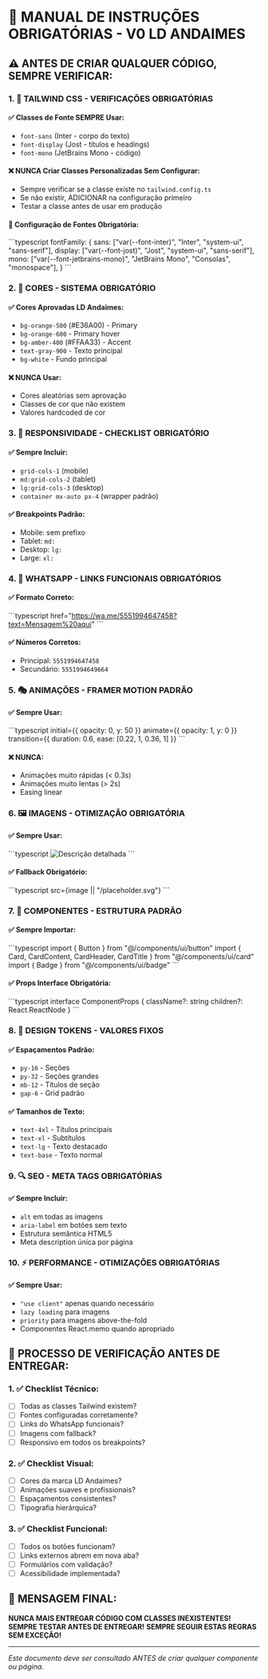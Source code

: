 # 🚨 MANUAL DE INSTRUÇÕES OBRIGATÓRIAS - V0 LD ANDAIMES

## ⚠️ ANTES DE CRIAR QUALQUER CÓDIGO, SEMPRE VERIFICAR:

### 1. 🎨 TAILWIND CSS - VERIFICAÇÕES OBRIGATÓRIAS

#### ✅ Classes de Fonte SEMPRE Usar:
- `font-sans` (Inter - corpo do texto)
- `font-display` (Jost - títulos e headings) 
- `font-mono` (JetBrains Mono - código)

#### ❌ NUNCA Criar Classes Personalizadas Sem Configurar:
- Sempre verificar se a classe existe no `tailwind.config.ts`
- Se não existir, ADICIONAR na configuração primeiro
- Testar a classe antes de usar em produção

#### 🔧 Configuração de Fontes Obrigatória:
\`\`\`typescript
fontFamily: {
  sans: ["var(--font-inter)", "Inter", "system-ui", "sans-serif"],
  display: ["var(--font-jost)", "Jost", "system-ui", "sans-serif"],
  mono: ["var(--font-jetbrains-mono)", "JetBrains Mono", "Consolas", "monospace"],
}
\`\`\`

### 2. 🎯 CORES - SISTEMA OBRIGATÓRIO

#### ✅ Cores Aprovadas LD Andaimes:
- `bg-orange-500` (#E36A00) - Primary
- `bg-orange-600` - Primary hover
- `bg-amber-400` (#FFAA33) - Accent
- `text-gray-900` - Texto principal
- `bg-white` - Fundo principal

#### ❌ NUNCA Usar:
- Cores aleatórias sem aprovação
- Classes de cor que não existem
- Valores hardcoded de cor

### 3. 📱 RESPONSIVIDADE - CHECKLIST OBRIGATÓRIO

#### ✅ Sempre Incluir:
- `grid-cols-1` (mobile)
- `md:grid-cols-2` (tablet)
- `lg:grid-cols-3` (desktop)
- `container mx-auto px-4` (wrapper padrão)

#### ✅ Breakpoints Padrão:
- Mobile: sem prefixo
- Tablet: `md:`
- Desktop: `lg:`
- Large: `xl:`

### 4. 🔗 WHATSAPP - LINKS FUNCIONAIS OBRIGATÓRIOS

#### ✅ Formato Correto:
\`\`\`typescript
href="https://wa.me/5551994647458?text=Mensagem%20aqui"
\`\`\`

#### ✅ Números Corretos:
- Principal: `5551994647458`
- Secundário: `5551994649664`

### 5. 🎭 ANIMAÇÕES - FRAMER MOTION PADRÃO

#### ✅ Sempre Usar:
\`\`\`typescript
initial={{ opacity: 0, y: 50 }}
animate={{ opacity: 1, y: 0 }}
transition={{ duration: 0.6, ease: [0.22, 1, 0.36, 1] }}
\`\`\`

#### ❌ NUNCA:
- Animações muito rápidas (< 0.3s)
- Animações muito lentas (> 2s)
- Easing linear

### 6. 🖼️ IMAGENS - OTIMIZAÇÃO OBRIGATÓRIA

#### ✅ Sempre Usar:
\`\`\`typescript
<Image
  src="/images/nome-da-imagem.jpg"
  alt="Descrição detalhada"
  fill
  className="object-cover"
  sizes="(max-width: 768px) 100vw, 50vw"
/>
\`\`\`

#### ✅ Fallback Obrigatório:
\`\`\`typescript
src={image || "/placeholder.svg"}
\`\`\`

### 7. 🧩 COMPONENTES - ESTRUTURA PADRÃO

#### ✅ Sempre Importar:
\`\`\`typescript
import { Button } from "@/components/ui/button"
import { Card, CardContent, CardHeader, CardTitle } from "@/components/ui/card"
import { Badge } from "@/components/ui/badge"
\`\`\`

#### ✅ Props Interface Obrigatória:
\`\`\`typescript
interface ComponentProps {
  className?: string
  children?: React.ReactNode
}
\`\`\`

### 8. 🎨 DESIGN TOKENS - VALORES FIXOS

#### ✅ Espaçamentos Padrão:
- `py-16` - Seções
- `py-32` - Seções grandes
- `mb-12` - Títulos de seção
- `gap-6` - Grid padrão

#### ✅ Tamanhos de Texto:
- `text-4xl` - Títulos principais
- `text-xl` - Subtítulos
- `text-lg` - Texto destacado
- `text-base` - Texto normal

### 9. 🔍 SEO - META TAGS OBRIGATÓRIAS

#### ✅ Sempre Incluir:
- `alt` em todas as imagens
- `aria-label` em botões sem texto
- Estrutura semântica HTML5
- Meta description única por página

### 10. ⚡ PERFORMANCE - OTIMIZAÇÕES OBRIGATÓRIAS

#### ✅ Sempre Usar:
- `"use client"` apenas quando necessário
- `lazy loading` para imagens
- `priority` para imagens above-the-fold
- Componentes React.memo quando apropriado

## 🚨 PROCESSO DE VERIFICAÇÃO ANTES DE ENTREGAR:

### 1. ✅ Checklist Técnico:
- [ ] Todas as classes Tailwind existem?
- [ ] Fontes configuradas corretamente?
- [ ] Links do WhatsApp funcionais?
- [ ] Imagens com fallback?
- [ ] Responsivo em todos os breakpoints?

### 2. ✅ Checklist Visual:
- [ ] Cores da marca LD Andaimes?
- [ ] Animações suaves e profissionais?
- [ ] Espaçamentos consistentes?
- [ ] Tipografia hierárquica?

### 3. ✅ Checklist Funcional:
- [ ] Todos os botões funcionam?
- [ ] Links externos abrem em nova aba?
- [ ] Formulários com validação?
- [ ] Acessibilidade implementada?

## 🎯 MENSAGEM FINAL:

**NUNCA MAIS ENTREGAR CÓDIGO COM CLASSES INEXISTENTES!**
**SEMPRE TESTAR ANTES DE ENTREGAR!**
**SEMPRE SEGUIR ESTAS REGRAS SEM EXCEÇÃO!**

---

*Este documento deve ser consultado ANTES de criar qualquer componente ou página.*
